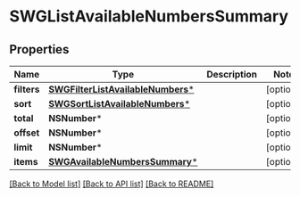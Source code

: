 # SWGListAvailableNumbersSummary

## Properties
Name | Type | Description | Notes
------------ | ------------- | ------------- | -------------
**filters** | [**SWGFilterListAvailableNumbers***](SWGFilterListAvailableNumbers.md) |  | [optional] 
**sort** | [**SWGSortListAvailableNumbers***](SWGSortListAvailableNumbers.md) |  | [optional] 
**total** | **NSNumber*** |  | [optional] 
**offset** | **NSNumber*** |  | [optional] 
**limit** | **NSNumber*** |  | [optional] 
**items** | [**SWGAvailableNumbersSummary***](SWGAvailableNumbersSummary.md) |  | [optional] 

[[Back to Model list]](../README.md#documentation-for-models) [[Back to API list]](../README.md#documentation-for-api-endpoints) [[Back to README]](../README.md)


